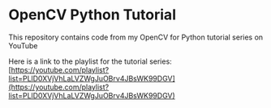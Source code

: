 # OpenCV Python Tutorial
This repository contains code from my OpenCV for Python tutorial series on YouTube

Here is a link to the playlist for the tutorial series: [https://youtube.com/playlist?list=PLlD0XVjVhLaLVZWgJuOBrv4JBsWK99DGV](https://youtube.com/playlist?list=PLlD0XVjVhLaLVZWgJuOBrv4JBsWK99DGV)

